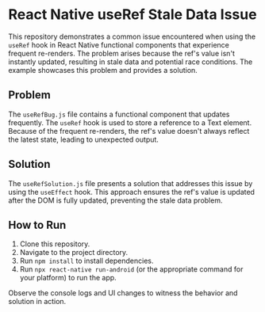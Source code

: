 # React Native useRef Stale Data Issue

This repository demonstrates a common issue encountered when using the `useRef` hook in React Native functional components that experience frequent re-renders. The problem arises because the ref's value isn't instantly updated, resulting in stale data and potential race conditions. The example showcases this problem and provides a solution.

## Problem

The `useRefBug.js` file contains a functional component that updates frequently. The `useRef` hook is used to store a reference to a Text element. Because of the frequent re-renders, the ref's value doesn't always reflect the latest state, leading to unexpected output.

## Solution

The `useRefSolution.js` file presents a solution that addresses this issue by using the `useEffect` hook. This approach ensures the ref's value is updated after the DOM is fully updated, preventing the stale data problem.

## How to Run

1. Clone this repository.
2. Navigate to the project directory.
3. Run `npm install` to install dependencies.
4. Run `npx react-native run-android` (or the appropriate command for your platform) to run the app.

Observe the console logs and UI changes to witness the behavior and solution in action.